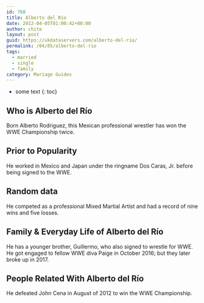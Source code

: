 ```yaml
---
id: 760
title: Alberto del Río
date: 2012-04-05T01:00:42+00:00
author: chito
layout: post
guid: https://ukdataservers.com/alberto-del-rio/
permalink: /04/05/alberto-del-rio  
tags:
  - married
  - single
  - family
category: Mariage Guides
---
```


* some text
{: toc}


## Who is  Alberto del Río
                  
                  
                  
Born Alberto Rodriguez, this Mexican professional wrestler has won the WWE Championship twice.
                  
                
                
                
## Prior to Popularity 
                  
                  
                  
He worked in Mexico and Japan under the ringname Dos Caras, Jr. before being signed to the WWE.
                  
                
                
                
## Random data 
                  
                  
                  
He competed as a professional Mixed Martial Artist and had a record of nine wins and five losses.
                  
                
                
                
## Family & Everyday Life of Alberto del Río
                  
                  
                  
He has a younger brother, Guillermo, who also signed to wrestle for WWE. He got engaged to fellow WWE diva Paige in October 2016; but they later broke up in 2017.
                  
                
                
                
## People Related With  Alberto del Río
                  
                  
                  
He defeated John Cena in August of 2012 to win the WWE Championship.
                  
                
              
            
          
          
          
    
    
  
